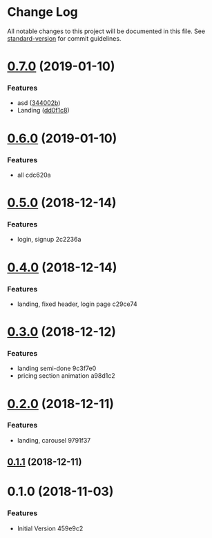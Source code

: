 # Change Log

All notable changes to this project will be documented in this file. See [standard-version](https://github.com/conventional-changelog/standard-version) for commit guidelines.

<a name="0.7.0"></a>
# [0.7.0](https://github.com/tott0/Landing-example1/compare/v0.6.0...v0.7.0) (2019-01-10)


### Features

* asd ([344002b](https://github.com/tott0/Landing-example1/commit/344002b))
* Landing ([dd0f1c8](https://github.com/tott0/Landing-example1/commit/dd0f1c8))



<a name="0.6.0"></a>
# [0.6.0](/compare/v0.5.0...v0.6.0) (2019-01-10)


### Features

* all cdc620a



<a name="0.5.0"></a>
# [0.5.0](/compare/v0.4.0...v0.5.0) (2018-12-14)


### Features

* login, signup 2c2236a



<a name="0.4.0"></a>
# [0.4.0](/compare/v0.3.0...v0.4.0) (2018-12-14)


### Features

* landing, fixed header, login page c29ce74



<a name="0.3.0"></a>
# [0.3.0](/compare/v0.2.0...v0.3.0) (2018-12-12)


### Features

* landing semi-done 9c3f7e0
* pricing section animation a98d1c2



<a name="0.2.0"></a>
# [0.2.0](/compare/v0.1.1...v0.2.0) (2018-12-11)


### Features

* landing, carousel 9791f37



<a name="0.1.1"></a>
## [0.1.1](/compare/v0.1.0...v0.1.1) (2018-12-11)



<a name="0.1.0"></a>
# 0.1.0 (2018-11-03)


### Features

* Initial Version 459e9c2
